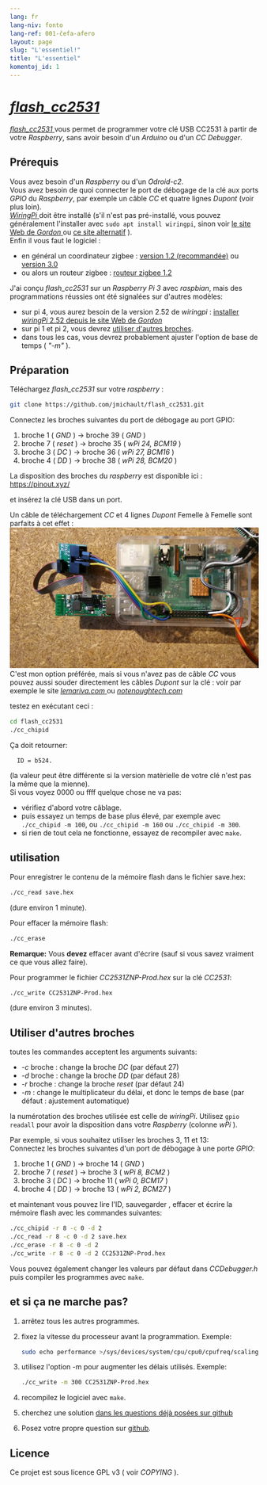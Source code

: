 ```yaml
---
lang: fr
lang-niv: fonto
lang-ref: 001-ĉefa-afero
layout: page
slug: "L'essentiel!"
title: "L'essentiel"
komentoj_id: 1
---
```


# [ _flash\_cc2531_ ](https://github.com/jmichault/flash_cc2531)
 [ _flash\_cc2531_ ](https://github.com/jmichault/flash_cc2531) vous permet de programmer votre clé USB CC2531 à partir de votre _Raspberry_, sans avoir besoin d'un _Arduino_ ou d'un _CC Debugger_.

## Prérequis
Vous avez besoin d'un _Raspberry_ ou d'un _Odroid-c2_.  
Vous avez besoin de quoi connecter le port de débogage de la clé aux ports _GPIO_ du _Raspberry_, par exemple un câble _CC_ et quatre lignes _Dupont_ (voir plus loin).   
[ _WiringPi_ ](http://wiringpi.com/) doit être installé \(s'il n'est pas pré-installé, vous pouvez généralement l'installer avec `sudo apt install wiringpi`, sinon voir [le site Web de _Gordon_ ](http://wiringpi.com/) ou [ce site alternatif](https://github.com/WiringPi/WiringPi) \).  
Enfin il vous faut le logiciel :

* en général un coordinateur zigbee : [ version 1.2 (recommandée)](https://github.com/Koenkk/Z-Stack-firmware/raw/master/coordinator/Z-Stack_Home_1.2/bin/default/) ou [version 3.0](https://github.com/Koenkk/Z-Stack-firmware/tree/master/coordinator/Z-Stack_3.0.x/bin)
* ou alors un routeur zigbee : [routeur zigbee 1.2](https://github.com/Koenkk/Z-Stack-firmware/tree/master/router/CC2531/bin)

J'ai conçu _flash\_cc2531_ sur un _Raspberry Pi 3_ avec _raspbian_, mais des programmations réussies ont été signalées sur d'autres modèles:

 * sur pi 4, vous aurez besoin de la version 2.52 de _wiringpi_ :  [installer _wiringPi_ 2.52 depuis le site Web de _Gordon_ ](http://wiringpi.com/wiringpi-updated-to-2-52-for-the-raspberry-pi-4b/)
 * sur pi 1 et pi 2, vous devrez [utiliser d'autres broches](#uzi_aliajn_pinglojn).
 * dans tous les cas, vous devrez probablement ajuster l'option de base de temps ( _"-m"_ ).

## Préparation

Téléchargez _flash\_cc2531_ sur votre _raspberry_ :
```bash
git clone https://github.com/jmichault/flash_cc2531.git
```

Connectez les broches suivantes du port de débogage au port GPIO:

 1. broche 1 ( _GND_ ) -> broche 39 ( _GND_ )
 2. broche 7 ( _reset_ ) -> broche 35 ( _wPi 24, BCM19_ )
 3. broche 3 ( _DC_ ) -> broche 36 ( _wPi 27, BCM16_ )
 4. broche 4 ( _DD_ ) -> broche 38 ( _wPi 28, BCM20_ )

La disposition des broches du _raspberry_ est disponible ici : <https://pinout.xyz/>

et insérez la clé USB dans un port.

Un câble de téléchargement _CC_ et 4 lignes _Dupont_ Femelle à Femelle sont parfaits à cet effet :
![photo de la clé et du _raspberry_ ](https://github.com/jmichault/files/raw/master/Raspberry-CC2531.jpg)
C'est mon option préférée, mais si vous n'avez pas de câble _CC_ vous pouvez aussi souder directement les câbles _Dupont_ sur la clé : voir par exemple le site [ _lemariva.com_ ](https://lemariva.com/blog/2019/08/zigbee-flashing-cc2531-using-raspberry-pi-without-cc-debugger) ou [ _notenoughtech.com_ ](https://notenoughtech.com/home-automation/flashing-cc2531-without-cc-debugger )


testez en exécutant ceci :
```bash
cd flash_cc2531
./cc_chipid
```
Ça doit retourner:
```
  ID = b524.
```
(la valeur peut être différente si la version matèrielle de votre clé n'est pas la même que la mienne).  
Si vous voyez 0000 ou ffff quelque chose ne va pas:

 * vérifiez d'abord votre câblage.
 * puis essayez un temps de base plus élevé, par exemple avec `./cc_chipid -m 100`, ou `./cc_chipid -m 160` ou `./cc_chipid -m 300`.
 * si rien de tout cela ne fonctionne, essayez de recompiler avec `make`.

## utilisation
Pour enregistrer le contenu de la mémoire flash dans le fichier save.hex:
```bash
./cc_read save.hex
```
(dure environ 1 minute).

Pour effacer la mémoire flash:
```bash
./cc_erase
```
**Remarque:** Vous **devez** effacer avant d'écrire (sauf si vous savez vraiment ce que vous allez faire).

Pour programmer le fichier _CC2531ZNP-Prod.hex_ sur la clé _CC2531_:
```bash
./cc_write CC2531ZNP-Prod.hex
```
(dure environ 3 minutes).

<a id="uzi_aliajn_pinglojn"></a>
## Utiliser d'autres broches

toutes les commandes acceptent les arguments suivants:

 * _-c_ broche : change la broche _DC_ (par défaut 27)
 * _-d_ broche : change la broche _DD_ (par défaut 28)
 * _-r_ broche : change la broche _reset_ (par défaut 24)
 * _-m_ : change le multiplicateur du délai, et donc le temps de base (par défaut : ajustement automatique)

la numérotation des broches utilisée est celle de _wiringPi_. Utilisez `gpio readall` pour avoir la disposition dans votre _Raspberry_ (colonne _wPi_ ).

Par exemple, si vous souhaitez utiliser les broches 3, 11 et 13:  
Connectez les broches suivantes d'un port de débogage à une porte _GPIO_:

 1. broche 1 ( _GND_ ) -> broche 14 ( _GND_ )
 2. broche 7 ( _reset_ ) -> broche 3 ( _wPi 8, BCM2_ )
 3. broche 3 ( _DC_ ) -> broche 11 ( _wPi 0, BCM17_ )
 4. broche 4 ( _DD_ ) -> broche 13 ( _wPi 2, BCM27_ )

et maintenant vous pouvez lire l'ID, sauvegarder , effacer et écrire la mémoire flash avec les commandes suivantes:
```bash
./cc_chipid -r 8 -c 0 -d 2
./cc_read -r 8 -c 0 -d 2 save.hex
./cc_erase -r 8 -c 0 -d 2
./cc_write -r 8 -c 0 -d 2 CC2531ZNP-Prod.hex
```

Vous pouvez également changer les valeurs par défaut dans _CCDebugger.h_ puis compiler les programmes avec `make`.

## et si ça ne marche pas?

1. arrêtez tous les autres programmes.
2. fixez la vitesse du processeur avant la programmation. Exemple:

   ```bash
   sudo echo performance >/sys/devices/system/cpu/cpu0/cpufreq/scaling_governor
   ```
3. utilisez l'option -m pour augmenter les délais utilisés. Exemple:

   ```bash
   ./cc_write -m 300 CC2531ZNP-Prod.hex
   ```
4. recompilez le logiciel avec `make`.

5. cherchez une solution [dans les questions déjà posées sur github](https://github.com/jmichault/flash_cc2531/issues?q=is%3Aissue)

6. Posez votre propre question sur [github](https://github.com/jmichault/flash_cc2531/issues/new/choose).

## Licence

Ce projet est sous licence GPL v3 ( voir _COPYING_ ).
